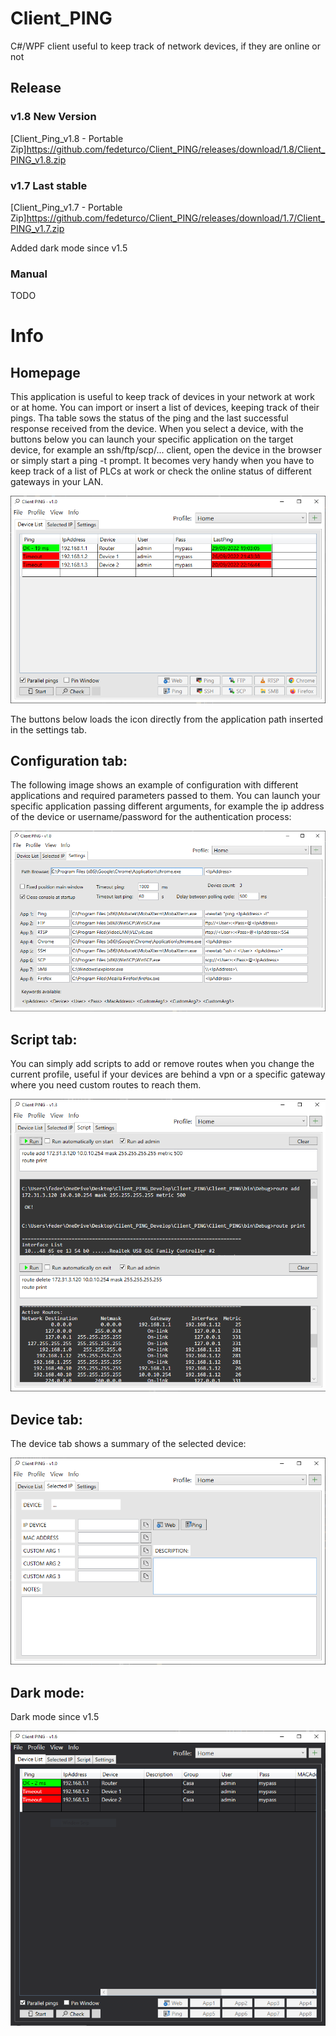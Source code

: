 # Client_PING
C#/WPF client useful to keep track of network devices, if they are online or not

## Release

### v1.8 New Version
[Client_Ping_v1.8 - Portable Zip]https://github.com/fedeturco/Client_PING/releases/download/1.8/Client_PING_v1.8.zip

### v1.7 Last stable
[Client_Ping_v1.7 - Portable Zip]https://github.com/fedeturco/Client_PING/releases/download/1.7/Client_PING_v1.7.zip

Added dark mode since v1.5

### Manual
TODO

# Info
## Homepage

This application is useful to keep track of devices in your network at work or at home. You can import or insert a list of devices, keeping track of their pings.
Tha table sows the status of the ping and the last successful response received from the device. When you select a device, with the buttons below you can 
launch your specific application on the target device, for example an ssh/ftp/scp/... client, open the device in the browser or simply start a ping -t prompt.
It becomes very handy when you have to keep track of a list of PLCs at work or check the online status of different gateways in your LAN.

![alt text](https://github.com/Fedex1515/Client_PING/blob/master/Client_PING/Screenshots/Tab_1_Home.PNG?raw=true)

The buttons below loads the icon directly from the application path inserted in the settings tab.

## Configuration tab:

The following image shows an example of configuration with different applications and required parameters passed to them. 
You can launch your specific application passing different arguments, for example the ip address of the device or username/password for the authentication process:

![alt text](https://github.com/Fedex1515/Client_PING/blob/master/Client_PING/Screenshots/Tab_3_Settings.PNG?raw=true)

## Script tab:

You can simply add scripts to add or remove routes when you change the current profile, useful if your devices are behind a vpn or a specific gateway where you need custom routes to reach them.

![alt text](https://github.com/Fedex1515/Client_PING/blob/master/Client_PING/Screenshots/Tab_4_Scripts.PNG?raw=true)

## Device tab:

 The device tab shows a summary of the selected device:
 
 ![alt text](https://github.com/Fedex1515/Client_PING/blob/master/Client_PING/Screenshots/Tab_2_Device.PNG?raw=true)
 
 ## Dark mode:
 
 Dark mode since v1.5
 
 ![alt text](https://github.com/Fedex1515/Client_PING/blob/master/Client_PING/Screenshots/Tab_1_Home_Dark.PNG?raw=true)
